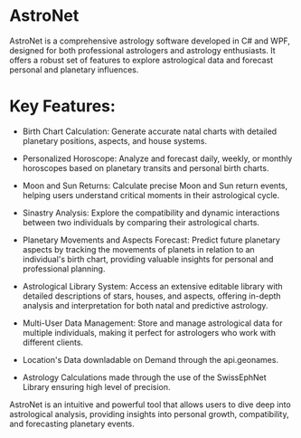 # AstroNet

AstroNet is a comprehensive astrology software developed in C# and WPF, designed for both professional astrologers and astrology enthusiasts. It offers a robust set of features to explore astrological data and forecast personal and planetary influences.

# Key Features:
- Birth Chart Calculation: Generate accurate natal charts with detailed planetary positions, aspects, and house systems.

- Personalized Horoscope: Analyze and forecast daily, weekly, or monthly horoscopes based on planetary transits and personal birth charts.

- Moon and Sun Returns: Calculate precise Moon and Sun return events, helping users understand critical moments in their astrological cycle.

- Sinastry Analysis: Explore the compatibility and dynamic interactions between two individuals by comparing their astrological charts.

- Planetary Movements and Aspects Forecast: Predict future planetary aspects by tracking the movements of planets in relation to an individual's birth chart, providing valuable insights for personal and professional planning.

- Astrological Library System: Access an extensive editable library with detailed descriptions of stars, houses, and aspects, offering in-depth analysis and interpretation for both natal and predictive astrology.

- Multi-User Data Management: Store and manage astrological data for multiple individuals, making it perfect for astrologers who work with different clients.

- Location's Data downladable on Demand through the api.geonames.

- Astrology Calculations made through the use of the SwissEphNet Library ensuring high level of precision.

AstroNet is an intuitive and powerful tool that allows users to dive deep into astrological analysis, providing insights into personal growth, compatibility, and forecasting planetary events.